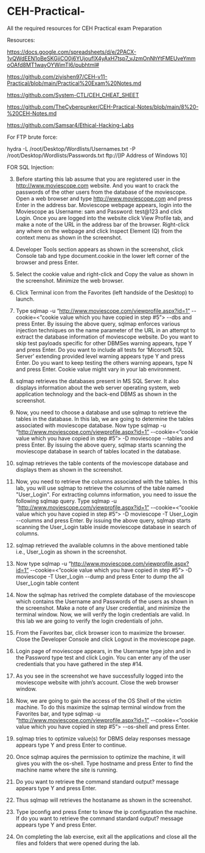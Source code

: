 # CEH-Practical-
All the required resources for CEH Practical exam Preparation


Resources:

https://docs.google.com/spreadsheets/d/e/2PACX-1vQWdEEN1oBeSKGjiCO0j6YUjouflX4yAxH7tsp7_vJzmOnNhYtFMEUveYmmoOAfd8MT1wayOYWimTI6/pubhtml#

https://github.com/ziyishen97/CEH-v11-Practical/blob/main/Practical%20Exam%20Notes.md

https://github.com/System-CTL/CEH_CHEAT_SHEET

https://github.com/TheCyberpunker/CEH-Practical-Notes/blob/main/8%20-%20CEH-Notes.md

https://github.com/Samsar4/Ethical-Hacking-Labs

For FTP brute force:

hydra -L /root/Desktop/Wordlists/Usernames.txt -P /root/Desktop/Wordlists/Passwords.txt ftp://[IP Address of Windows 10] 

FOR SQL Injection:

3.	Before starting this lab assume that you are registered user in the http://www.moviescope.com website. And you want to crack the passwords of the other users from the database of the moviescope.
Open a web browser and type http://www.moviescope.com and press Enter in the address bar. Moviescope webpage appears, login into the Moviescope as Username: sam and Password: test@123 and click Login.
Once you are logged into the website click View Profile tab, and make a note of the URL in the address bar of the browser.
Right-click any where on the webpage and click Inspect Element (Q) from the context menu as shown in the screenshot.
 
4.	Developer Tools section appears as shown in the screenshot, click Console tab and type document.cookie in the lower left corner of the browser and press Enter.
 
5.	Select the cookie value and right-click and Copy the value as shown in the screenshot. Minimize the web browser.
 
6.	Click Terminal icon from the Favorites (left handside of the Desktop) to launch.
 
7.	Type sqlmap -u “http://www.moviescope.com/viewprofile.aspx?id=1” --cookie=<”cookie value which you have copied in step #5”> --dbs and press Enter.
By issuing the above query, sqlmap enforces various injection techniques on the name parameter of the URL in an attempt to extract the database information of moviescope website.
Do you want to skip test payloads specific for other DBMSes warning appears, type Y and press Enter.
Do you want to include all tests for ‘Micorsoft SQL Server’ extending provided level warning appears type Y and press Enter.
Do you want to keep testing the others warning appears, type N and press Enter.
Cookie value might vary in your lab environment.
 
8.	sqlmap retrieves the databases present in MS SQL Server. It also displays information about the web server operating system, web application technology and the back-end DBMS as shown in the screenshot.
 
9.	Now, you need to choose a database and use sqlmap to retrieve the tables in the database. In this lab, we are going to determine the tables associated with moviescope database. Now type sqlmap -u “http://www.moviescope.com/viewprofile.aspx?id=1” --cookie=<”cookie value which you have copied in step #5”> -D moviescope --tables and press Enter.
By issuing the above query, sqlmap starts scanning the moviescope database in search of tables located in the database.
 
10.	sqlmap retrieves the table contents of the moviescope database and displays them as shown in the screenshot.
 
11.	Now, you need to retrieve the columns associated with the tables. In this lab, you will use sqlmap to retrieve the columns of the table named "User_Login". For extracting columns information, you need to issue the following sqlmap query. Type sqlmap -u “http://www.moviescope.com/viewprofile.aspx?id=1” --cookie=<”cookie value which you have copied in step #5”> -D moviescope -T User_Login --columns and press Enter. By issuing the above query, sqlmap starts scanning the User_Login table inside moviescope database in search of columns.
 
12.	sqlmap retrieved the available columns in the above mentioned table i.e., User_Login as shown in the screenshot.
 
13.	Now type sqlmap -u “http://www.moviescope.com/viewprofile.aspx?id=1” --cookie=<”cookie value which you have copied in step #5”> -D moviescope -T User_Login --dump and press Enter to dump the all User_Login table content
 
14.	Now the sqlmap has retrived the complete database of the moviescope which contains the Username and Passwords of the users as shown in the screenshot.
Make a note of any User credential, and minimize the terminal window. Now, we will verify the login credentials are valid. In this lab we are going to verify the login credentials of john.
 
15.	From the Favorites bar, click browser icon to maximize the browser. Close the Developer Console and click Logout in the moviescope page.
 
16.	Login page of moviescope appears, in the Username type john and in the Password type test and click Login.
You can enter any of the user credentials that you have gathered in the step #14.
 
17.	As you see in the screenshot we have successfully logged into the moviescope website with john’s account. Close the web browser window.
 
18.	Now, we are going to gain the access of the OS Shell of the victim machine. To do this maximize the sqlmap terminal window from the Favorites bar, and type sqlmap -u “http://www.moviescope.com/viewprofile.aspx?id=1” --cookie=<”cookie value which you have copied in step #5”> --os-shell and press Enter.
 
19.	sqlmap tries to optimize value(s) for DBMS delay responses message appears type Y and press Enter to continue.
 
20.	Once sqlmap aquires the permission to optimize the machine, it will gives you with the os-shell. Type hostname and press Enter to find the machine name where the site is running.
 
21.	Do you want to retrieve the command standard output? message appears type Y and press Enter.
 
22.	Thus sqlmap will retrieves the hostaname as shown in the screenshot.
 
23.	Type ipconfig and press Enter to know the ip configuration the machine.
If do you want to retrieve the command standard output? message appears type Y and press Enter.
 
24.	On completing the lab exercise, exit all the applications and close all the files and folders that were opened during the lab.
